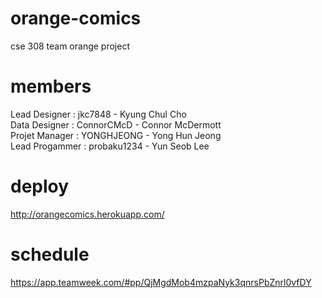 # orange-comics
cse 308 team orange project

# members 
Lead Designer : jkc7848 - Kyung Chul Cho <br/>
Data Designer : ConnorCMcD - Connor McDermott <br/>
Projet Manager : YONGHJEONG - Yong Hun Jeong <br/>
Lead Progammer : probaku1234 - Yun Seob Lee

# deploy
http://orangecomics.herokuapp.com/

# schedule
https://app.teamweek.com/#pp/QjMgdMob4mzpaNyk3qnrsPbZnrl0vfDY
